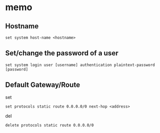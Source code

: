 # memo
## Hostname
```
set system host-name <hostname>
```
## Set/change the password of a user
```
set system login user [username] authentication plaintext-password [password]
```

## Default Gateway/Route
set
```
set protocols static route 0.0.0.0/0 next-hop <address> 
```
del
```
delete protocols static route 0.0.0.0/0
```
